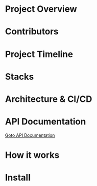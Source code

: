 # Project Overview

# Contributors

# Project Timeline

# Stacks

# Architecture & CI/CD

# API Documentation
[Goto API Documentation](https://sharingbookreview-service.github.io/DIVER_API_DOCS/#tag/Review/paths/~1books~1:book_id~1reviews~1:review_id/put)

# How it works

# Install